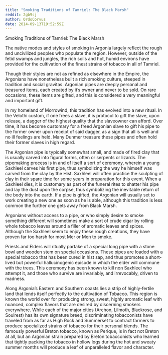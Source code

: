 ```yaml
---
title: "Smoking Traditions of Tamriel: The Black Marsh"
reddit: 2gb9sj
author: OrdoCorvus
date: 2014-09-13T19:52:59Z
---
```


Smoking Traditions of Tamriel: The Black Marsh

The native modes and styles of smoking in Argonia largely reflect the rough and uncivilized peoples who populate the region. However, outside of the fetid swamps and jungles, the rich soils and hot, humid environs have provided for the cultivation of the finest strains of tobacco in all of Tamriel.

Though their styles are not as refined as elsewhere in the Empire, the Argonians have nonetheless built a rich smoking culture, steeped in tradition and social gravitas. Argonian pipes are deeply personal and treasured items, each created by it’s owner and never to be sold. On rare occasions, these items are gifted, and this is considered a very meaningful and important gift. 

In my homeland of Morrowind, this tradition has evolved into a new ritual. In the Velothi custom, if one frees a slave, it is protocol to gift the slave, upon release, a dagger of the highest quality that the slaveowner can afford. Over time, it has become customary for a freed Argonian slave to gift his pipe to the former owner upon receipt of said dagger, as a sign that all is well and no ill feelings are held. Many Dunmer treasure these pipes and often hold their former slaves in high regard.

The Argonian pipe is typically somewhat small, and made of fired clay that is usually carved into figural forms, often or serpents or lizards. The pipemaking process is in and of itself a sort of ceremony, wherein a young Saxhleel carves his first pipe, thus symbolizing the way he himself was carved from the clay by the Hist. Saxhleel will often practice the sculpting of clay in their spare time for some years in preparation for this event. When a Saxhleel dies, it is customary as part of the funeral rites to shatter his pipe and lay the dust upon the corpse, thus symbolizing the inevitable return of the body into the earth. If a pipe is gifted, the Argonian will usually set to work creating a new one as soon as he is able, although this tradition is less common the further one gets away from Black Marsh. 

Argonians without access to a pipe, or who simply desire to smoke something different will sometimes make a sort of crude cigar by rolling whole tobacco leaves around a filler of aromatic leaves and spices. Although the Saxhleel seem to enjoy these rough creations, they have proven far too harsh for most Mer or Men to smoke.

Priests and Elders will ritually partake of a special long pipe with a stone bowl and wooden stem on special occasions. These pipes are loaded with a special tobacco that has been cured in hist sap, and thus promotes a short-lived but powerful hallucinogenic episode in which the elder will commune with the trees. This ceremony has been known to kill non Saxhleel who attempt it, and those who survive are invariably, and irrevocably, driven to madness. 

Along Argonia’s Eastern and Southern coasts lies a strip of highly-fertile land that lends itself perfectly to the cultivation of Tobacco. This region is known the world over for producing strong, sweet, highly aromatic leaf with nuanced, complex flavors that are desired by discerning smokers everywhere. While each of the major cities (Archon, Lilmoth, Blackrose, and Soulrest) has its own signature breed, discriminating tobacconists have traveled from as far as High Rock and Summerset to contract farmers to produce specialized strains of tobacco for their personal blends. The famously powerful Breton tobacco, known as Perique, is in fact not Breton at all, but an Argonian strain prepared by Breton tobacconists who learned that tightly packing the tobacco in hollow logs during the hot and sweaty summer months will produce a leaf of unparalleled flavor and character.

